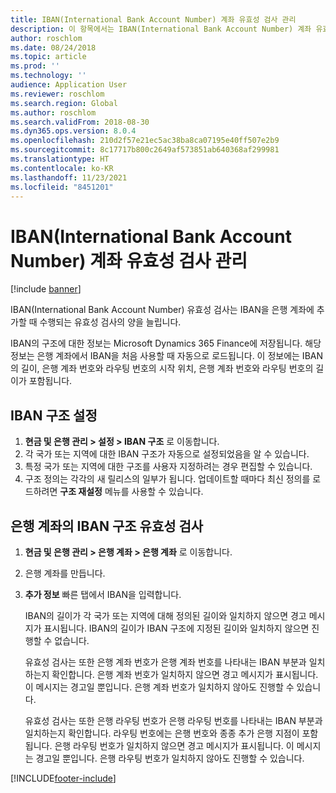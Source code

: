 ```yaml
---
title: IBAN(International Bank Account Number) 계좌 유효성 검사 관리
description: 이 항목에서는 IBAN(International Bank Account Number) 계좌 유효성 검사를 관리하는 방법을 설명합니다.
author: roschlom
ms.date: 08/24/2018
ms.topic: article
ms.prod: ''
ms.technology: ''
audience: Application User
ms.reviewer: roschlom
ms.search.region: Global
ms.author: roschlom
ms.search.validFrom: 2018-08-30
ms.dyn365.ops.version: 8.0.4
ms.openlocfilehash: 210d2f57e21ec5ac38ba8ca07195e40ff507e2b9
ms.sourcegitcommit: 8c17717b800c2649af573851ab640368af299981
ms.translationtype: HT
ms.contentlocale: ko-KR
ms.lasthandoff: 11/23/2021
ms.locfileid: "8451201"
---
```

# <a name="manage-international-bank-account-number-iban-account-validation"></a>IBAN(International Bank Account Number) 계좌 유효성 검사 관리

[!include [banner](../includes/banner.md)]

IBAN(International Bank Account Number) 유효성 검사는 IBAN을 은행 계좌에 추가할 때 수행되는 유효성 검사의 양을 늘립니다.

IBAN의 구조에 대한 정보는 Microsoft Dynamics 365 Finance에 저장됩니다. 해당 정보는 은행 계좌에서 IBAN을 처음 사용할 때 자동으로 로드됩니다. 이 정보에는 IBAN의 길이, 은행 계좌 번호와 라우팅 번호의 시작 위치, 은행 계좌 번호와 라우팅 번호의 길이가 포함됩니다.

## <a name="set-up-iban-structures"></a>IBAN 구조 설정

1. **현금 및 은행 관리 \> 설정 \> IBAN 구조** 로 이동합니다.
2. 각 국가 또는 지역에 대한 IBAN 구조가 자동으로 설정되었음을 알 수 있습니다.
3. 특정 국가 또는 지역에 대한 구조를 사용자 지정하려는 경우 편집할 수 있습니다.
4. 구조 정의는 각각의 새 릴리스의 일부가 됩니다. 업데이트할 때마다 최신 정의를 로드하려면 **구조 재설정** 메뉴를 사용할 수 있습니다.

## <a name="validate-the-iban-structure-in-a-bank-account"></a>은행 계좌의 IBAN 구조 유효성 검사

1. **현금 및 은행 관리 \> 은행 계좌 \> 은행 계좌** 로 이동합니다.
2. 은행 계좌를 만듭니다.
3. **추가 정보** 빠른 탭에서 IBAN을 입력합니다.

    IBAN의 길이가 각 국가 또는 지역에 대해 정의된 길이와 일치하지 않으면 경고 메시지가 표시됩니다. IBAN의 길이가 IBAN 구조에 지정된 길이와 일치하지 않으면 진행할 수 없습니다.

    유효성 검사는 또한 은행 계좌 번호가 은행 계좌 번호를 나타내는 IBAN 부분과 일치하는지 확인합니다. 은행 계좌 번호가 일치하지 않으면 경고 메시지가 표시됩니다. 이 메시지는 경고일 뿐입니다. 은행 계좌 번호가 일치하지 않아도 진행할 수 있습니다.

    유효성 검사는 또한 은행 라우팅 번호가 은행 라우팅 번호를 나타내는 IBAN 부분과 일치하는지 확인합니다. 라우팅 번호에는 은행 번호와 종종 추가 은행 지점이 포함됩니다. 은행 라우팅 번호가 일치하지 않으면 경고 메시지가 표시됩니다. 이 메시지는 경고일 뿐입니다. 은행 라우팅 번호가 일치하지 않아도 진행할 수 있습니다.


[!INCLUDE[footer-include](../../includes/footer-banner.md)]
